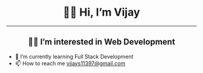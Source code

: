 <style>
  h1,h2
  {
    text-align:center;
  }
</style>
<h1> 🙋‍♂️ Hi, I’m Vijay </h1>
  
<hr>

<h2>👨‍💻 I’m interested in Web Development</h2>

- 🌱 I’m currently learning Full Stack Development
- 📫 How to reach me vijays11397@gmail.com


<!---
VijayTheWebDev/VijayTheWebDev is a ✨ special ✨ repository because its `README.md` (this file) appears on your GitHub profile.
You can click the Preview link to take a look at your changes.
--->
